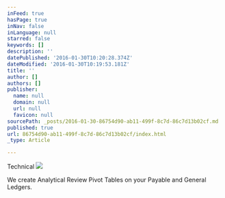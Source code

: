 ```yaml
---
inFeed: true
hasPage: true
inNav: false
inLanguage: null
starred: false
keywords: []
description: ''
datePublished: '2016-01-30T10:20:28.374Z'
dateModified: '2016-01-30T10:19:53.181Z'
title: ''
author: []
authors: []
publisher:
  name: null
  domain: null
  url: null
  favicon: null
sourcePath: _posts/2016-01-30-86754d90-ab11-499f-8c7d-86c7d13b02cf.md
published: true
url: 86754d90-ab11-499f-8c7d-86c7d13b02cf/index.html
_type: Article

---
```

Technical
![](https://the-grid-user-content.s3-us-west-2.amazonaws.com/769b4a82-5f33-40bc-9ded-5a87724eb391.jpg)

We create Analytical Review Pivot Tables on your Payable and General Ledgers.